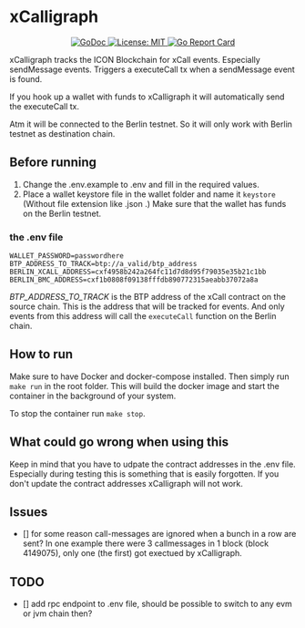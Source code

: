 # xCalligraph

<p align="center">

  <a href="https://godoc.org/github.com/onyxgrid/xCalligraph">
    <img src="https://godoc.org/github.com/onyxgrid/xCalligraph?status.svg" alt="GoDoc">
  </a>

  <a href="./LICENSE">
    <img src="https://img.shields.io/badge/License-MIT-blue.svg" alt="License: MIT">
  </a>

  <!-- make one for go ref stuff -->
  <a href="https://goreportcard.com/report/github.com/onyxgrid/xCalligraph">
    <img src="https://goreportcard.com/badge/github.com/onyxgrid/xCalligraph" alt="Go Report Card">
  </a>
</p>



xCalligraph tracks the ICON Blockchain for xCall events. Especially sendMessage events. Triggers a executeCall tx when a sendMessage event is found.

If you hook up a wallet with funds to xCalligraph it will automatically send the executeCall tx.

Atm it will be connected to the Berlin testnet. So it will only work with Berlin testnet as destination chain.

## Before running
1. Change the .env.example to .env and fill in the required values.
2. Place a wallet keystore file in the wallet folder and name it `keystore` (Without file extension like .json .) Make sure that the wallet has funds on the Berlin testnet.

### the .env file
```
WALLET_PASSWORD=passwordhere
BTP_ADDRESS_TO_TRACK=btp://a_valid/btp_address
BERLIN_XCALL_ADDRESS=cxf4958b242a264fc11d7d8d95f79035e35b21c1bb
BERLIN_BMC_ADDRESS=cxf1b0808f09138fffdb890772315aeabb37072a8a
```

_BTP_ADDRESS_TO_TRACK_ is the BTP address of the xCall contract on the source chain. This is the address that will be tracked for events. And only events from this address will call the `executeCall` function on the Berlin chain.

## How to run
Make sure to have Docker and docker-compose installed. Then simply run `make run` in the root folder. This will build the docker image and start the container in the background of your system. 

To stop the container run `make stop`.

## What could go wrong when using this
Keep in mind that you have to udpate the contract addresses in the .env file. Especially during testing this is something that is easily forgotten. If you don't update the contract addresses xCalligraph will not work.

## Issues
- [] for some reason call-messages are ignored when a bunch in a row are sent? In one example there were 3 callmessages in 1 block (block 4149075), only one (the first) got exectued by xCalligraph.

## TODO
- [] add rpc endpoint to .env file, should be possible to switch to any evm or jvm chain then?